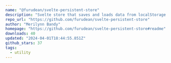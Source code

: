 ```yaml
---
name: "@furudean/svelte-persistent-store"
description: "Svelte store that saves and loads data from localStorage or sessionStorage"
repo_url: "https://github.com/furudean/svelte-persistent-store"
author: "Merilynn Bandy"
homepage: "https://github.com/furudean/svelte-persistent-store#readme"
downloads: 40
updated: "2024-04-01T18:44:55.851Z"
github_stars: 37
tags: 
  - utility
---
```

